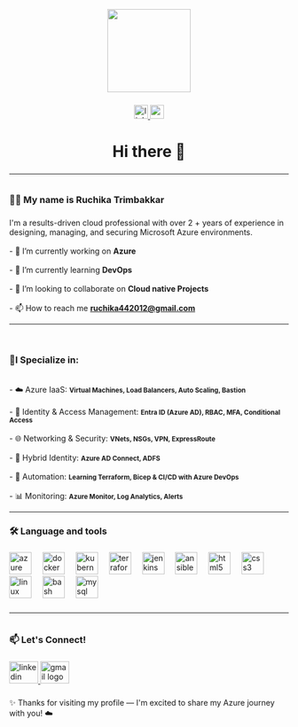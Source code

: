 <div align="center">
  <img height="150" src="https://media.giphy.com/media/M9gbBd9nbDrOTu1Mqx/giphy.gif"  />
</div>

###

<div align="center">
  <a href="https://www.linkedin.com/in/ruchika-trimbakkar-02236b221" target="_blank">
    <img src="https://img.shields.io/static/v1?message=LinkedIn&logo=linkedin&label=&color=0077B5&logoColor=white&labelColor=&style=for-the-badge" height="25" alt="linkedin logo"  />
  </a>
  <a href="mailto:ruchika442012@gmail.com)" target="_blank">
    <img src="https://img.shields.io/static/v1?message=Gmail&logo=gmail&label=&color=D14836&logoColor=white&labelColor=&style=for-the-badge" height="25" alt="gmail logo"  />
  </a>
</div>

###

<h1 align="center">Hi there 👋</h1>

###

<h3 align="left"><hr><br>👩‍💻 My name is Ruchika Trimbakkar</h3>

###

<p align="left">I'm a results-driven cloud professional with over 2 + years of experience in designing, managing, and securing Microsoft Azure environments.<br><br>- 🔭 I’m currently working on <b>Azure</b><br><br>- 🌱 I’m currently learning <b>DevOps</b><br><br>- 👯 I’m looking to collaborate on <b>Cloud native Projects</b><br><br>- 📫 How to reach me <b><a href="mailto:ruchika442012@gmail.com">ruchika442012@gmail.com</a></b><br><hr><br><h3>🎯I Specialize in:</h3><br>- ☁️ Azure IaaS: <strong><small>Virtual Machines, Load Balancers, Auto Scaling, Bastion</small></strong><br><br>- 🔐 Identity & Access Management: <strong><small>Entra ID (Azure AD), RBAC, MFA, Conditional Access</small></strong><br><br>- 🌐 Networking & Security: <strong><small>VNets, NSGs, VPN, ExpressRoute</small></strong><br><br>- 🔄 Hybrid Identity: <strong><small>Azure AD Connect, ADFS</small></strong><br><br>- 🧩 Automation: <strong><small>Learning Terraform, Bicep & CI/CD with Azure DevOps</small></strong><br><br>- 📊 Monitoring: <strong><small>Azure Monitor, Log Analytics, Alerts</small></strong><br><hr></p>

###

<h3 align="left">🛠 Language and tools</h3>

###

<div align="left">
  <img src="https://cdn.jsdelivr.net/gh/devicons/devicon/icons/azure/azure-original.svg" height="40" alt="azure logo"  />
  <img width="12" />
  <img src="https://cdn.jsdelivr.net/gh/devicons/devicon/icons/docker/docker-original.svg" height="40" alt="docker logo"  />
  <img width="12" />
  <img src="https://cdn.jsdelivr.net/gh/devicons/devicon/icons/kubernetes/kubernetes-plain.svg" height="40" alt="kubernetes logo"  />
  <img width="12" />
  <img src="https://cdn.jsdelivr.net/gh/devicons/devicon/icons/terraform/terraform-original.svg" height="40" alt="terraform logo"  />
  <img width="12" />
  <img src="https://cdn.jsdelivr.net/gh/devicons/devicon/icons/jenkins/jenkins-line.svg" height="40" alt="jenkins logo"  />
  <img width="12" />
  <img src="https://cdn.jsdelivr.net/gh/devicons/devicon/icons/ansible/ansible-original.svg" height="40" alt="ansible logo"  />
  <img width="12" />
  <img src="https://cdn.jsdelivr.net/gh/devicons/devicon/icons/html5/html5-original.svg" height="40" alt="html5 logo"  />
  <img width="12" />
  <img src="https://cdn.jsdelivr.net/gh/devicons/devicon/icons/css3/css3-original.svg" height="40" alt="css3 logo"  />
  <img width="12" />
  <img src="https://cdn.jsdelivr.net/gh/devicons/devicon/icons/linux/linux-original.svg" height="40" alt="linux logo"  />
  <img width="12" />
  <img src="https://cdn.jsdelivr.net/gh/devicons/devicon/icons/bash/bash-original.svg" height="40" alt="bash logo"  />
  <img width="12" />
  <img src="https://cdn.jsdelivr.net/gh/devicons/devicon/icons/mysql/mysql-original.svg" height="40" alt="mysql logo"  />
</div>

###

<h3 align="left"><hr><br>📫 Let's Connect!</h3>

###

<div align="left">
  <a href="https://www.linkedin.com/in/ruchika-trimbakkar-02236b221" target="_blank">
    <img src="https://raw.githubusercontent.com/maurodesouza/profile-readme-generator/master/src/assets/icons/social/linkedin/default.svg" width="52" height="40" alt="linkedin logo"  />
  </a>
  <a href="mailto:ruchika442012@gmail.com)" target="_blank">
    <img src="https://raw.githubusercontent.com/maurodesouza/profile-readme-generator/master/src/assets/icons/social/gmail/default.svg" width="52" height="40" alt="gmail logo"  />
  </a>
</div>

###

<p align="left">✨ Thanks for visiting my profile — I'm excited to share my Azure journey with you! ☁️</p>

###
